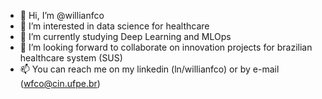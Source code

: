 - 👋 Hi, I’m @willianfco
- 👀 I’m interested in data science for healthcare
- 🌱 I’m currently studying Deep Learning and MLOps 
- 💞️ I’m looking forward to collaborate on innovation projects for brazilian healthcare system (SUS) 
- 📫 You can reach me on my linkedin (ln/willianfco) or by e-mail (wfco@cin.ufpe.br)

<!---
willianfco/willianfco is a ✨ special ✨ repository because its `README.md` (this file) appears on your GitHub profile.
You can click the Preview link to take a look at your changes.
--->
